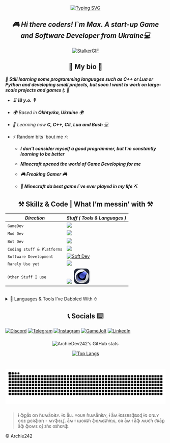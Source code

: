 <p align = "center" >
 <a href = "https://git.io/typing-svg">
  <img src = "https://readme-typing-svg.demolab.com?font=Fira+Code&weight=500&size=25&pause=1000&color=1FF765&random=true&width=435&lines=!+Borshch+!;Idk+how+to+fix+it.;Mushrooms%3F+(%3A;Unity+or+Unreal+Engine%3F;GameDev+in+our+hearts%5E%5E;C%2B%2B+or+Python%3F;Our+knowledge+is+our+weapon!;%F0%9F%AA%ACHack+the+planet%F0%9F%AA%AC;Let%60s+code+together!;Games+or+Books%3F;%F0%9F%8D%8Cbanana%F0%9F%8D%8C;Minecraft;Don't+be+shy+about+mistakes;Be+Brave;Wanna+Play%3F;Games+Games+Games!!!;.Panzerschnauzer.;%F0%9F%91%81%EF%B8%8FRickroll%F0%9F%91%81%EF%B8%8F;S.T.A.L.K.E.R........2%3F;%F0%9F%A7%A0Use+your+brains%F0%9F%A7%A0" alt = "Typing SVG" />
 </a>
</p>

## *<div align = "center">🎮 Hi there coders!  I`m Max. A start-up Game and Software Developer from Ukraine💻</div>* 

<p align = "center">
 <a href = "https://www.stalker-game.com/en"><img src = "https://github.com/ArchieDev242/ArchieDev242/blob/main/assets/stalker.gif" alt = "StalkerGIF"/></a>
</p>

<h2 align = "center">💾 My bio 💾</h2>

***📄 Still learning some programming languages such as C++ or Lua or Python and developing small projects, but soon I want to work on large-scale projects and games (: 📄***  

- *⌛️ ***18 y.o.*** 🎙*

- *🌍  Based in ***Okhtyrka, Ukraine*** 🌍*
 
- *🧠  Learning now ***C, C++, C#, Lua and Bash*** 💻*
  
- ⚡  Random bits 'bout me ⚡:
  - ***I don't consider myself a good programmer, but I'm constantly learning to be better***
    
  - ***Minecraft opened the world of Game Developing for me***
    
  - ***🎮 Freaking Gamer 🎮***
    
  - ***🧱 Minecraft da best game I`ve ever played in my life ⛏***
  
<h2 align = "center">⚒ Skillz & Code | What I’m messin’ with ⚒</h2>

| *Direction* | *Stuff ( Tools & Languages )* |
| --- | --- |
| `GameDev` | <a href = "https://skillicons.dev"><img src = "https://skillicons.dev/icons?i=cpp,lua,unreal"/></a> |
| `Mod Dev` | <a href = "https://skillicons.dev"><img src = "https://skillicons.dev/icons?i=python,cpp,lua,java"/></a> |
| `Bot Dev` | <a href = "https://skillicons.dev"><img src = "https://skillicons.dev/icons?i=cpp,python,discord,bots"/></a> |
| `Coding stuff & Platforms` | <a href = "https://skillicons.dev"><img src = "https://skillicons.dev/icons?i=visualstudio,vscode,sublime,linux,windows,notion,git"/></a> |
| `Software Development` | <a href="https://skillicons.dev"><img src="https://skillicons.dev/icons?i=cpp,c,python,java" alt="Soft Dev"/></a> |
| `Rarely Use yet` |<a href = "https://skillicons.dev"> <img src = "https://skillicons.dev/icons?i=java,rust,cs,bash"/></a> |
| `Other Stuff I use` | <a href = "https://skillicons.dev"><img src = "https://skillicons.dev/icons?i=ps,debian,kali"/></a> &nbsp;<img src = "assets/skill_icons/cinema4d.png" alt = "Cinema 4D" width = "48" height = "48">|

<br/>  

<details>
 <summary>📼 Languages & Tools I’ve Dabbled With ⏱</summary>

 > 🪬
 > 
 > *This section highlights tools and technologies that I've researched but don't use regularly or aren't currently using.*

| *Direction* | *Languages & Tools* |
| --- | --- |
| `Web Development` | <a href="https://skillicons.dev"><img src="https://skillicons.dev/icons?i=html,css,javascript,react,nodejs,angular,vue,ts" alt="Web Dev"/></a> |
| `GameDev` | <a href = "https://skillicons.dev"><img src = "https://skillicons.dev/icons?i=unity"/></a> &nbsp;<img src = "assets/skill_icons/sdl.png" alt = "SDL2" width = "48" height = "48"> |
| `UI/UX Design` | <a href="https://skillicons.dev"><img src="https://skillicons.dev/icons?i=figma,ai,ps" alt="UI/UX Design"/></a> |
| `Mod Dev` | <a href="https://skillicons.dev"><img src="https://skillicons.dev/icons?i=haxe,haxeflixel,java" alt="Mod Dev"/></a> |
| `QA Testing` | <a href="https://skillicons.dev"><img src="https://skillicons.dev/icons?i=selenium,postman" alt="QA Testing"/></a> |
| `Other tools & Languages` | <img src = "assets/skill_icons/holyc.png" alt = "Holy C" width = "48" height = "48"> &nbsp;<img src = "assets/skill_icons/turboc.png" alt = "Holy C" width = "48" height = "48"> |
 
</details>

###

<h2 align = "center">📞 Socials ⌨️</h2>

<div align = "left">

[![Discord](https://img.shields.io/badge/Discord-%235865F2.svg?&logo=discord&logoColor=white)](https://discordapp.com/users/593002022068944905)
[![Telegram](https://img.shields.io/badge/Telegram-2CA5E0?logo=telegram&logoColor=white)](https://t.me/Archie242)
[![Instagram](https://img.shields.io/badge/Instagram-%23E4405F.svg?logo=Instagram&logoColor=white)](https://www.instagram.com/gametopluss?igsh=eW4zdGlreGJhdTR5)
[![GameJolt](https://img.shields.io/badge/Game_Jolt-%3A3-CCFF00?logo=gamejolt)](https://gamejolt.com/@Archie242)
[![LinkedIn](https://img.shields.io/badge/Linkedin-%230077B5.svg?logo=linkedin&logoColor=white)](https://www.linkedin.com/in/maksym-k-1b633232a/)
<!-- [![YouTube](https://img.shields.io/badge/YouTube-%23FF0000.svg?logo=YouTube&logoColor=white)](https://youtu.be/xm3YgoEiEDc?si=tLrYuppMQjImd6rN) -->


</div>

###
<div align = "center">

![ArchieDev242's GitHub stats](https://github-readme-stats.vercel.app/api?username=archiedev242&show=reviews,discussions_started,discussions_answered,prs_merged,prs_merged_percentage&show_icons=true&theme=tokyonight)
<!-- ![ArchieDev242's GitHub stats](https://github-readme-stats.vercel.app/api?username=archiedev242&show_icons=true&theme=tokyonight) -->
 
<!-- [![Top Langs](https://github-readme-stats.vercel.app/api/top-langs/?username=archiedev242&theme=tokyonight)](https://github.com/archiedev242/github-readme-stats) -->
[![Top Langs](https://github-readme-stats.vercel.app/api/top-langs/?username=archiedev242&layout=pie&theme=tokyonight)](https://github.com/archiedev242/github-readme-stats)

</div>


###

###

<br clear = "both">

<img src = "https://raw.githubusercontent.com/ArchieDev242/ArchieDev242/output/snake.svg" alt = "Snake animation" />

###

<div>
  <blockquote>
    <p>ɨ ֆքǟȶ օռ ɦʊʍǟռɨȶʏ.  ɨռ ǟʟʟ ʏօʊʀ ɦʊʍǟռɨȶʏ, ɨ ǟʍ ɨռȶɛʀɛֆȶɛɖ ɨռ օռʟʏ օռɛ քɛʀֆօռ - ʍʏֆɛʟʄ.  ǟʍ ɨ աօʀȶɦ ֆօʍɛȶɦɨռɢ, օʀ ǟʍ ɨ ǟֆ ʍʊƈɦ ƈʀǟք ǟֆ ֆօʍɛ օʄ ȶɦɛ օȶɦɛʀֆ.</p>
  </blockquote>
  <p>© Archie242</p>
</div>
